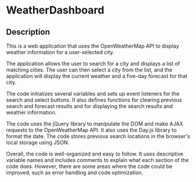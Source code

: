 # WeatherDashboard 

## Description 
This is a web application that uses the OpenWeatherMap API to display weather information for a user-selected city.

The application allows the user to search for a city and displays a list of matching cities. The user can then select a city from the list, and the application will display the current weather and a five-day forecast for that city.

The code initializes several variables and sets up event listeners for the search and select buttons. It also defines functions for clearing previous search and forecast results and for displaying the search results and weather information.

The code uses the jQuery library to manipulate the DOM and make AJAX requests to the OpenWeatherMap API. It also uses the Day.js library to format the date. The code stores previous search locations in the browser's local storage using JSON.

Overall, the code is well-organized and easy to follow. It uses descriptive variable names and includes comments to explain what each section of the code does. However, there are some areas where the code could be improved, such as error handling and code optimization.